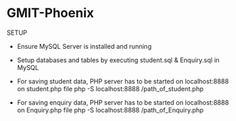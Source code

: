 # GMIT-Phoenix

SETUP

- Ensure MySQL Server is installed and running
- Setup databases and tables by executing student.sql & Enquiry.sql in MySQL 
- For saving student data, PHP server has to be started on localhost:8888 on student.php file
      php -S localhost:8888 /path_of_student.php
      
- For saving enquiry data, PHP server has to be started on localhost:8888 on Enquiry.php file
      php -S localhost:8888 /path_of_Enquiry.php
